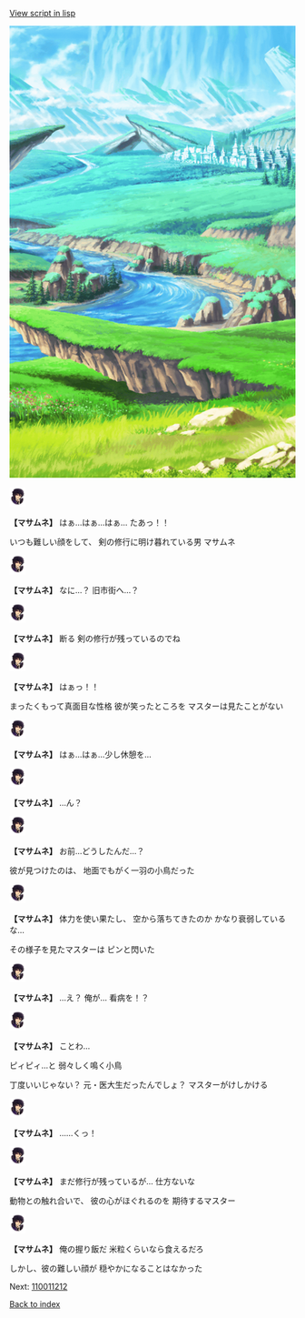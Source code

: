 [View script in lisp](../scripts/110011211.txt)

![plain.png](../images/backgrounds/plain.png)

<img src="../images/units/1100111.png" alt="1100111.png" height="34"/>

**【マサムネ】**
はぁ…はぁ…はぁ…
たあっ！！

いつも難しい顔をして、
剣の修行に明け暮れている男
マサムネ

<img src="../images/units/1100111.png" alt="1100111.png" height="34"/>

**【マサムネ】**
なに…？
旧市街へ…？

<img src="../images/units/1100111.png" alt="1100111.png" height="34"/>

**【マサムネ】**
断る
剣の修行が残っているのでね

<img src="../images/units/1100111.png" alt="1100111.png" height="34"/>

**【マサムネ】**
はぁっ！！

まったくもって真面目な性格
彼が笑ったところを
マスターは見たことがない

<img src="../images/units/1100111.png" alt="1100111.png" height="34"/>

**【マサムネ】**
はぁ…はぁ…少し休憩を…

<img src="../images/units/1100111.png" alt="1100111.png" height="34"/>

**【マサムネ】**
…ん？

<img src="../images/units/1100111.png" alt="1100111.png" height="34"/>

**【マサムネ】**
お前…どうしたんだ…？

彼が見つけたのは、
地面でもがく一羽の小鳥だった

<img src="../images/units/1100111.png" alt="1100111.png" height="34"/>

**【マサムネ】**
体力を使い果たし、
空から落ちてきたのか
かなり衰弱しているな…

その様子を見たマスターは
ピンと閃いた

<img src="../images/units/1100111.png" alt="1100111.png" height="34"/>

**【マサムネ】**
…え？
俺が…
看病を！？

<img src="../images/units/1100111.png" alt="1100111.png" height="34"/>

**【マサムネ】**
ことわ…

ピィピィ…と
弱々しく鳴く小鳥

丁度いいじゃない？
元・医大生だったんでしょ？
マスターがけしかける

<img src="../images/units/1100111.png" alt="1100111.png" height="34"/>

**【マサムネ】**
……くっ！

<img src="../images/units/1100111.png" alt="1100111.png" height="34"/>

**【マサムネ】**
まだ修行が残っているが…
仕方ないな

動物との触れ合いで、
彼の心がほぐれるのを
期待するマスター

<img src="../images/units/1100111.png" alt="1100111.png" height="34"/>

**【マサムネ】**
俺の握り飯だ
米粒くらいなら食えるだろ

しかし、彼の難しい顔が
穏やかになることはなかった

Next: [110011212](110011212.md)

[Back to index](index.md)
